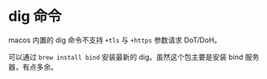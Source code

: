 # dig 命令

macos 内置的 dig 命令不支持 `+tls` 与 `+https` 参数请求 DoT/DoH。

可以通过 `brew install bind` 安装最新的 dig。虽然这个包主要是安装 bind 服务器，有点多余。
